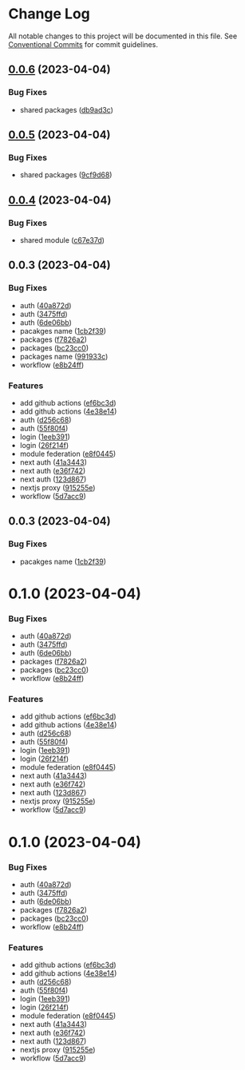 # Change Log

All notable changes to this project will be documented in this file.
See [Conventional Commits](https://conventionalcommits.org) for commit guidelines.

## [0.0.6](https://github.com/ocean-network-express/mcfe-demo/compare/@ocean-network-express/mcfe-shared@0.0.5...@ocean-network-express/mcfe-shared@0.0.6) (2023-04-04)


### Bug Fixes

* shared packages ([db9ad3c](https://github.com/ocean-network-express/mcfe-demo/commit/db9ad3ca5a59def17dc0ce47ca40b9d36ec2ae5a))





## [0.0.5](https://github.com/ocean-network-express/mcfe-demo/compare/@ocean-network-express/mcfe-shared@0.0.4...@ocean-network-express/mcfe-shared@0.0.5) (2023-04-04)


### Bug Fixes

* shared packages ([9cf9d68](https://github.com/ocean-network-express/mcfe-demo/commit/9cf9d68be9c6aa37a176ae63f1d233091dd8731c))





## [0.0.4](https://github.com/ocean-network-express/mcfe-demo/compare/@ocean-network-express/mcfe-shared@0.0.3...@ocean-network-express/mcfe-shared@0.0.4) (2023-04-04)


### Bug Fixes

* shared module ([c67e37d](https://github.com/ocean-network-express/mcfe-demo/commit/c67e37d3c83249c14905eb20f62360ed4ff8c3f0))





## 0.0.3 (2023-04-04)


### Bug Fixes

* auth ([40a872d](https://github.com/ocean-network-express/mcfe-demo/commit/40a872d05357cc028427fe5e36038b12636a26a8))
* auth ([3475ffd](https://github.com/ocean-network-express/mcfe-demo/commit/3475ffddbfc6a4affd27d3bc267ebb79f37a21d6))
* auth ([6de06bb](https://github.com/ocean-network-express/mcfe-demo/commit/6de06bbc7544f7770054620b8f434bec89c73374))
* pacakges name ([1cb2f39](https://github.com/ocean-network-express/mcfe-demo/commit/1cb2f39b7370fd7394a12a8ca9c91166e00adb17))
* packages ([f7826a2](https://github.com/ocean-network-express/mcfe-demo/commit/f7826a2e516b75938e0ddfa3aa45ba8b31464bb8))
* packages ([bc23cc0](https://github.com/ocean-network-express/mcfe-demo/commit/bc23cc09de0dc7bae07d4cf18f67e3426188d199))
* packages name ([991933c](https://github.com/ocean-network-express/mcfe-demo/commit/991933c7a0da4049bfab5710e277d8e08bb90559))
* workflow ([e8b24ff](https://github.com/ocean-network-express/mcfe-demo/commit/e8b24ff0946295b2ed47f142acc753491c71a8fc))


### Features

* add github actions ([ef6bc3d](https://github.com/ocean-network-express/mcfe-demo/commit/ef6bc3d9ba608ef97c1b37e10a259fe0bd109709))
* add github actions ([4e38e14](https://github.com/ocean-network-express/mcfe-demo/commit/4e38e14acab387f515aa5007e7eb7728d125614f))
* auth ([d256c68](https://github.com/ocean-network-express/mcfe-demo/commit/d256c68af44a629ab3e3cac097cee73f47ca857a))
* auth ([55f80f4](https://github.com/ocean-network-express/mcfe-demo/commit/55f80f40460eb38e92cdb96189bd84a580f96e78))
* login ([1eeb391](https://github.com/ocean-network-express/mcfe-demo/commit/1eeb391db93652394b80eabcedda579bfbf29932))
* login ([26f214f](https://github.com/ocean-network-express/mcfe-demo/commit/26f214f2498a855cfbc86662735070acbb008f57))
* module federation ([e8f0445](https://github.com/ocean-network-express/mcfe-demo/commit/e8f04455511b1dd82cbab7933efada6fd095b94c))
* next auth ([41a3443](https://github.com/ocean-network-express/mcfe-demo/commit/41a34431f1cf29b603ca63fb4f8938b49485d672))
* next auth ([e36f742](https://github.com/ocean-network-express/mcfe-demo/commit/e36f74204404c91c246f43c8c20e561e954ffeec))
* next auth ([123d867](https://github.com/ocean-network-express/mcfe-demo/commit/123d8670e39bfb17a66bd069b6f4d41897270aea))
* nextjs proxy ([915255e](https://github.com/ocean-network-express/mcfe-demo/commit/915255e0696c7f52ab51c873fad3a55f49435f87))
* workflow ([5d7acc9](https://github.com/ocean-network-express/mcfe-demo/commit/5d7acc9cdf80edb8a72c2104794a5859aae4b7fa))





## 0.0.3 (2023-04-04)


### Bug Fixes

* pacakges name ([1cb2f39](https://github.com/ocean-network-express/mcfe-demo/commit/1cb2f39b7370fd7394a12a8ca9c91166e00adb17))



# 0.1.0 (2023-04-04)


### Bug Fixes

* auth ([40a872d](https://github.com/ocean-network-express/mcfe-demo/commit/40a872d05357cc028427fe5e36038b12636a26a8))
* auth ([3475ffd](https://github.com/ocean-network-express/mcfe-demo/commit/3475ffddbfc6a4affd27d3bc267ebb79f37a21d6))
* auth ([6de06bb](https://github.com/ocean-network-express/mcfe-demo/commit/6de06bbc7544f7770054620b8f434bec89c73374))
* packages ([f7826a2](https://github.com/ocean-network-express/mcfe-demo/commit/f7826a2e516b75938e0ddfa3aa45ba8b31464bb8))
* packages ([bc23cc0](https://github.com/ocean-network-express/mcfe-demo/commit/bc23cc09de0dc7bae07d4cf18f67e3426188d199))
* workflow ([e8b24ff](https://github.com/ocean-network-express/mcfe-demo/commit/e8b24ff0946295b2ed47f142acc753491c71a8fc))


### Features

* add github actions ([ef6bc3d](https://github.com/ocean-network-express/mcfe-demo/commit/ef6bc3d9ba608ef97c1b37e10a259fe0bd109709))
* add github actions ([4e38e14](https://github.com/ocean-network-express/mcfe-demo/commit/4e38e14acab387f515aa5007e7eb7728d125614f))
* auth ([d256c68](https://github.com/ocean-network-express/mcfe-demo/commit/d256c68af44a629ab3e3cac097cee73f47ca857a))
* auth ([55f80f4](https://github.com/ocean-network-express/mcfe-demo/commit/55f80f40460eb38e92cdb96189bd84a580f96e78))
* login ([1eeb391](https://github.com/ocean-network-express/mcfe-demo/commit/1eeb391db93652394b80eabcedda579bfbf29932))
* login ([26f214f](https://github.com/ocean-network-express/mcfe-demo/commit/26f214f2498a855cfbc86662735070acbb008f57))
* module federation ([e8f0445](https://github.com/ocean-network-express/mcfe-demo/commit/e8f04455511b1dd82cbab7933efada6fd095b94c))
* next auth ([41a3443](https://github.com/ocean-network-express/mcfe-demo/commit/41a34431f1cf29b603ca63fb4f8938b49485d672))
* next auth ([e36f742](https://github.com/ocean-network-express/mcfe-demo/commit/e36f74204404c91c246f43c8c20e561e954ffeec))
* next auth ([123d867](https://github.com/ocean-network-express/mcfe-demo/commit/123d8670e39bfb17a66bd069b6f4d41897270aea))
* nextjs proxy ([915255e](https://github.com/ocean-network-express/mcfe-demo/commit/915255e0696c7f52ab51c873fad3a55f49435f87))
* workflow ([5d7acc9](https://github.com/ocean-network-express/mcfe-demo/commit/5d7acc9cdf80edb8a72c2104794a5859aae4b7fa))





# 0.1.0 (2023-04-04)


### Bug Fixes

* auth ([40a872d](https://github.com/ocean-network-express/mcfe-demo/commit/40a872d05357cc028427fe5e36038b12636a26a8))
* auth ([3475ffd](https://github.com/ocean-network-express/mcfe-demo/commit/3475ffddbfc6a4affd27d3bc267ebb79f37a21d6))
* auth ([6de06bb](https://github.com/ocean-network-express/mcfe-demo/commit/6de06bbc7544f7770054620b8f434bec89c73374))
* packages ([f7826a2](https://github.com/ocean-network-express/mcfe-demo/commit/f7826a2e516b75938e0ddfa3aa45ba8b31464bb8))
* packages ([bc23cc0](https://github.com/ocean-network-express/mcfe-demo/commit/bc23cc09de0dc7bae07d4cf18f67e3426188d199))
* workflow ([e8b24ff](https://github.com/ocean-network-express/mcfe-demo/commit/e8b24ff0946295b2ed47f142acc753491c71a8fc))


### Features

* add github actions ([ef6bc3d](https://github.com/ocean-network-express/mcfe-demo/commit/ef6bc3d9ba608ef97c1b37e10a259fe0bd109709))
* add github actions ([4e38e14](https://github.com/ocean-network-express/mcfe-demo/commit/4e38e14acab387f515aa5007e7eb7728d125614f))
* auth ([d256c68](https://github.com/ocean-network-express/mcfe-demo/commit/d256c68af44a629ab3e3cac097cee73f47ca857a))
* auth ([55f80f4](https://github.com/ocean-network-express/mcfe-demo/commit/55f80f40460eb38e92cdb96189bd84a580f96e78))
* login ([1eeb391](https://github.com/ocean-network-express/mcfe-demo/commit/1eeb391db93652394b80eabcedda579bfbf29932))
* login ([26f214f](https://github.com/ocean-network-express/mcfe-demo/commit/26f214f2498a855cfbc86662735070acbb008f57))
* module federation ([e8f0445](https://github.com/ocean-network-express/mcfe-demo/commit/e8f04455511b1dd82cbab7933efada6fd095b94c))
* next auth ([41a3443](https://github.com/ocean-network-express/mcfe-demo/commit/41a34431f1cf29b603ca63fb4f8938b49485d672))
* next auth ([e36f742](https://github.com/ocean-network-express/mcfe-demo/commit/e36f74204404c91c246f43c8c20e561e954ffeec))
* next auth ([123d867](https://github.com/ocean-network-express/mcfe-demo/commit/123d8670e39bfb17a66bd069b6f4d41897270aea))
* nextjs proxy ([915255e](https://github.com/ocean-network-express/mcfe-demo/commit/915255e0696c7f52ab51c873fad3a55f49435f87))
* workflow ([5d7acc9](https://github.com/ocean-network-express/mcfe-demo/commit/5d7acc9cdf80edb8a72c2104794a5859aae4b7fa))
